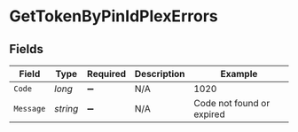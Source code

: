 # GetTokenByPinIdPlexErrors


## Fields

| Field                     | Type                      | Required                  | Description               | Example                   |
| ------------------------- | ------------------------- | ------------------------- | ------------------------- | ------------------------- |
| `Code`                    | *long*                    | :heavy_minus_sign:        | N/A                       | 1020                      |
| `Message`                 | *string*                  | :heavy_minus_sign:        | N/A                       | Code not found or expired |